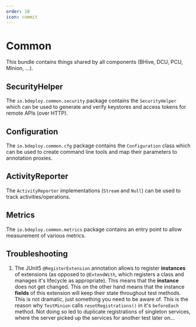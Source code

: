 ```yaml
---
order: 10
icon: commit
---
```

# Common

This bundle contains things shared by all components (BHive, DCU, PCU, Minion, ...).

## SecurityHelper

The `io.bdeploy.common.security` package contains the `SecurityHelper` which can be used to generate and verify keystores and access tokens for remote APIs (over HTTP).

## Configuration

The `io.bdeploy.common.cfg` package contains the `Configuration` class which can be used to create command line tools and map their parameters to annotation proxies.

## ActivityReporter

The `ActivityReporter` implementations (`Stream` and `Null`) can be used to track activities/operations.

## Metrics

The `io.bdeploy.common.metrics` package contains an entry point to allow measurement of various metrics.

## Troubleshooting

1. The JUnit5 `@RegisterExtension` annotation allows to register **instances** of extensions (as opposed to `@ExtendWith`, which registers a class and manages it's lifecycle as appropriate). This means that the **instance** does not get changed. This on the other hand means that the instance **fields** of this extension will keep their state throughout test methods. This is not dramatic, just something you need to be aware of. This is the reason why `TestMinion` calls `resetRegistrations()` in it's `beforeEach` method. Not doing so led to duplicate registrations of singleton services, where the server picked up the services for another test later on...
